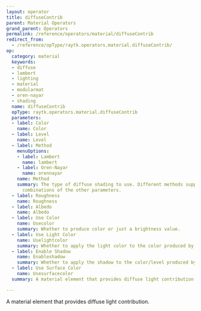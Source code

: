 ```yaml
---
layout: operator
title: diffuseContrib
parent: Material Operators
grand_parent: Operators
permalink: /reference/operators/material/diffuseContrib
redirect_from:
  - /reference/opType/raytk.operators.material.diffuseContrib/
op:
  category: material
  keywords:
  - diffuse
  - lambert
  - lighting
  - material
  - modularmat
  - oren-nayar
  - shading
  name: diffuseContrib
  opType: raytk.operators.material.diffuseContrib
  parameters:
  - label: Color
    name: Color
  - label: Level
    name: Level
  - label: Method
    menuOptions:
    - label: Lambert
      name: lambert
    - label: Oren-Nayar
      name: orennayar
    name: Method
    summary: The type of diffuse shading to use. Different methods support different
      combinations of the other parameters.
  - label: Roughness
    name: Roughness
  - label: Albedo
    name: Albedo
  - label: Use Color
    name: Usecolor
    summary: Whether to produce color or just a brightness value.
  - label: Use Light Color
    name: Uselightcolor
    summary: Whether to apply the light color to the color produced by this element.
  - label: Enable Shadow
    name: Enableshadow
    summary: Whether to apply the shadow to the color/level produced by this element.
  - label: Use Surface Color
    name: Usesurfacecolor
  summary: A material element that provides diffuse light contribution.

---
```



A material element that provides diffuse light contribution.